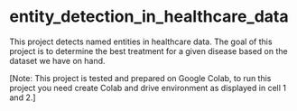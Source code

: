 # entity_detection_in_healthcare_data
This project detects named entities in healthcare data. The goal of this project is to determine the best treatment for a given disease based on the dataset we have on hand.

[Note: This project is tested and prepared on Google Colab, to run this project you need create Colab and drive environment as displayed in cell 1 and 2.]
